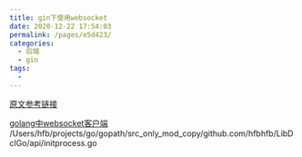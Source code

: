 ```yaml
---
title: gin下使用websocket
date: 2020-12-22 17:54:03
permalink: /pages/e5d423/
categories:
  - 后端
  - gin
tags:
  - 
---
```


[原文参考链接](https://blog.csdn.net/zaimeiyeshicengjing/article/details/94463243)

[golang中websocket客户端](https://blog.csdn.net/freewebsys/article/details/46882777)
/Users/hfb/projects/go/gopath/src_only_mod_copy/github.com/hfbhfb/LibDclGo/api/initprocess.go
